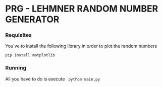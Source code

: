 # PRG - LEHMNER RANDOM NUMBER GENERATOR

### Requisites
You've to install the following library in order to plot the random numbers

```pip install matplotlib```

### Running
All you have to do is execute ``` python main.py```